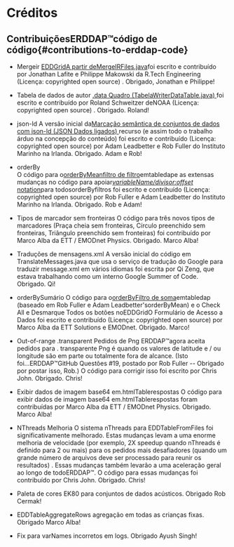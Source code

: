 # Créditos

## ContribuiçõesERDDAP™código de código{#contributions-to-erddap-code} 
* Mergeir
    [EDDGridA partir deMergeIRFiles.java](/docs/server-admin/datasets#eddgridfrommergeirfiles)foi escrito e contribuído por Jonathan Lafite e Philippe Makowski da R.Tech Engineering (Licença: copyrighted open source) . Obrigado, Jonathan e Philippe&#33;
     
* Tabela de dados de autor
    [.data Quadro (TabelaWriterDataTable.java) ](https://coastwatch.pfeg.noaa.gov/erddap/tabledap/documentation.html#fileType)foi escrito e contribuído por Roland Schweitzer deNOAA  (Licença: copyrighted open source) . Obrigado. Roland&#33;
     
* json-ld
A versão inicial da[Marcação semântica de conjuntos de dados com json-ld (JSON Dados ligados) ](/docs/server-admin/additional-information#json-ld)recurso (e assim todo o trabalho árduo na concepção do conteúdo) foi escrito e contribuído (Licença: copyrighted open source) por Adam Leadbetter e Rob Fuller do Instituto Marinho na Irlanda. Obrigado. Adam e Rob&#33;
     
*   orderBy  
O código para o[orderByMeanfiltro de filtro](https://coastwatch.pfeg.noaa.gov/erddap/tabledap/documentation.html#orderByMean)emtabledape as extensas mudanças no código para apoiar[_variableName/divisor:offset_ notation](https://coastwatch.pfeg.noaa.gov/erddap/tabledap/documentation.html#orderByDivisorOptions)para todosorderByfiltros foi escrito e contribuído (Licença: copyrighted open source) por Rob Fuller e Adam Leadbetter do Instituto Marinho na Irlanda. Obrigado. Rob e Adam&#33;
     
* Tipos de marcador sem fronteiras
O código para três novos tipos de marcadores (Praça cheia sem fronteiras, Círculo preenchido sem fronteiras, Triângulo preenchido sem fronteiras) foi contribuído por Marco Alba da ETT / EMODnet Physics. Obrigado. Marco Alba&#33;
     
* Traduções de mensagens.xml
A versão inicial do código em TranslateMessages.java que usa o serviço de tradução do Google para traduzir message.xml em vários idiomas foi escrita por Qi Zeng, que estava trabalhando como um interno Google Summer of Code. Obrigado. Qi&#33;
     
*   orderBySumário
O código para o[orderByFiltro de soma](https://coastwatch.pfeg.noaa.gov/erddap/tabledap/documentation.html#orderBySum)emtabledap  (baseado em Rob Fuller e Adam Leadbetter'sorderByMean) e o Check All e Desmarque Todos os botões noEDDGridO Formulário de Acesso a Dados foi escrito e contribuído (Licença: copyrighted open source) por Marco Alba da ETT Solutions e EMODnet. Obrigado. Marco&#33;
     
* Out-of-range .transparent Pedidos de Png
    ERDDAP™agora aceita pedidos para . transparente Png é quando os valores de latitude e / ou longitude são em parte ou totalmente fora de alcance. (Isto foi...ERDDAP™GitHub Questões #19, postado por Rob Fuller -- Obrigado por postar isso, Rob.) O código para corrigir isso foi escrito por Chris John. Obrigado. Chris&#33;
     
* Exibir dados de imagem base64 em.htmlTablerespostas
O código para exibir dados de imagem base64 em.htmlTablerespostas foram contribuídas por Marco Alba da ETT / EMODnet Physics. Obrigado. Marco Alba&#33;
     
* NThreads Melhoria
O sistema nThreads para EDDTableFromFiles foi significativamente melhorado. Estas mudanças levam a uma enorme melhoria de velocidade (por exemplo, 2X speedup quando nThreads é definido para 2 ou mais) para os pedidos mais desafiadores (quando um grande número de arquivos deve ser processado para reunir os resultados) . Essas mudanças também levarão a uma aceleração geral ao longo de todoERDDAP™. O código para essas mudanças foi contribuído por Chris John. Obrigado. Chris&#33;

* Paleta de cores EK80 para conjuntos de dados acústicos. Obrigado Rob Cermak&#33;

* EDDTableAggregateRows agregação em todas as crianças fixas. Obrigado Marco Alba&#33;

* Fix para varNames incorretos em logs. Obrigado Ayush Singh&#33;
